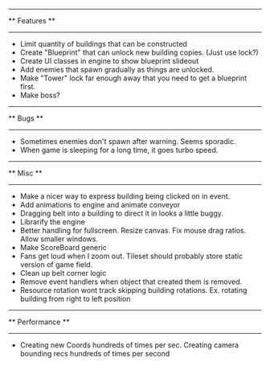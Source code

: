 *****************
** Features    **
*****************

* Limit quantity of buildings that can be constructed
* Create "Blueprint" that can unlock new building copies. (Just use lock?)
* Create UI classes in engine to show blueprint slideout
* Add enemies that spawn gradually as things are unlocked.
* Make "Tower" lock far enough away that you need to get a blueprint first.
* Make boss?

*****************
** Bugs        **
*****************

* Sometimes enemies don't spawn after warning. Seems sporadic.
* When game is sleeping for a long time, it goes turbo speed.

*****************
** Misc        **
*****************

* Make a nicer way to express building being clicked on in event.
* Add animations to engine and animate conveyor
* Dragging belt into a building to direct it in looks a little buggy.
* Librarify the engine
* Better handling for fullscreen. Resize canvas. Fix mouse drag ratios. Allow smaller windows.
* Make ScoreBoard generic
* Fans get loud when I zoom out. Tileset should probably store static version of game field.
* Clean up belt corner logic
* Remove event handlers when object that created them is removed.
* Resource rotation wont track skipping building rotations. Ex. rotating building from right to left position

*****************
** Performance **
*****************

* Creating new Coords hundreds of times per sec. Creating camera bounding recs hundreds of times per second